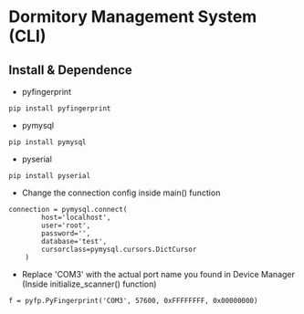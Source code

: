 Dormitory Management System (CLI)
===

## Install & Dependence
- pyfingerprint
```
pip install pyfingerprint
```
- pymysql
```
pip install pymysql
```
- pyserial
```
pip install pyserial
```
- Change the connection config inside main() function
```
connection = pymysql.connect(
        host='localhost',
        user='root',
        password='',
        database='test',
        cursorclass=pymysql.cursors.DictCursor
    )
```
- Replace 'COM3' with the actual port name you found in Device Manager (Inside initialize_scanner() function)
```
f = pyfp.PyFingerprint('COM3', 57600, 0xFFFFFFFF, 0x00000000)
```